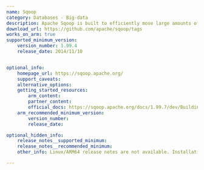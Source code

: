 ```yaml
---
name: Sqoop
category: Databases - Big-data
description: Apache Sqoop is built to efficiently move large amounts of data between Apache Hadoop and structured databases, such as relational databases.
download_url: https://github.com/apache/sqoop/tags
works_on_arm: true
supported_minimum_version:
    version_number: 1.99.4
    release_date: 2014/11/10


optional_info:
    homepage_url: https://sqoop.apache.org/
    support_caveats:
    alternative_options:
    getting_started_resources:
        arm_content:
        partner_content:
        official_docs: https://sqoop.apache.org/docs/1.99.7/dev/BuildingSqoop2.html
    arm_recommended_minimum_version:
        version_number:
        release_date:

optional_hidden_info:
    release_notes__supported_minimum:
    release_notes__recommended_minimum:
    other_info: Linux/ARM64 release notes are not available. Installation and Testing were done using released tar files.

---
```

